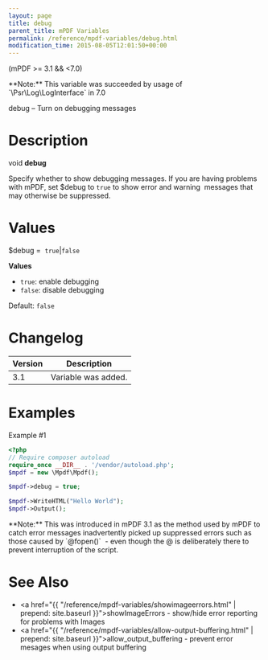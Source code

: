 ```yaml
---
layout: page
title: debug
parent_title: mPDF Variables
permalink: /reference/mpdf-variables/debug.html
modification_time: 2015-08-05T12:01:50+00:00
---
```


(mPDF >= 3.1 && <7.0)

<div class="alert alert-info" role="alert" markdown="1">
  **Note:** This variable was succeeded by usage of `\Psr\Log\LogInterface` in 7.0
</div>

debug – Turn on debugging messages

# Description

void **debug**

Specify whether to show debugging messages. If you are having problems with mPDF, set
<span class="parameter">$debug</span> to `true` to show error and warning  messages that may otherwise be suppressed.

# Values

<span class="parameter">$debug</span> =  `true`\|`false`

**Values**

* `true`: enable debugging
* `false`: disable debugging

Default: `false`

# Changelog

<table class="table">
<thead>
<tr>
  <th>Version</th>
  <th>Description</th>
</tr>
</thead>
<tbody>
<tr>
  <td>3.1</td>
  <td>Variable was added.</td>
</tr>
</tbody>
</table>

# Examples

Example #1

```php
<?php
// Require composer autoload
require_once __DIR__ . '/vendor/autoload.php';
$mpdf = new \Mpdf\Mpdf();

$mpdf->debug = true;

$mpdf->WriteHTML("Hello World");
$mpdf->Output();

```

<div class="alert alert-info" role="alert" markdown="1">
  **Note:** This was introduced in mPDF 3.1 as the method used by mPDF to catch error messages
  inadvertently picked up suppressed errors such as those caused by `@fopen()`  - even though the @ is deliberately
  there to prevent interruption of the script.
</div>

# See Also

- <a href="{{ "/reference/mpdf-variables/showimageerrors.html" | prepend: site.baseurl }}">showImageErrors</a> - show/hide error reporting for problems with Images
- <a href="{{ "/reference/mpdf-variables/allow-output-buffering.html" | prepend: site.baseurl }}">allow_output_buffering</a> - prevent error mesages when using output buffering

